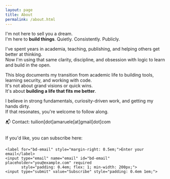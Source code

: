 ```yaml
---
layout: page
title: About
permalink: /about.html
---
```


I'm not here to sell you a dream.  
I'm here to **build things**. Quietly. Consistently. Publicly.

I've spent years in academia, teaching, publishing, and helping others get better at thinking.  
Now I'm using that same clarity, discipline, and obsession with logic to learn and build in the open.

This blog documents my transition from academic life to building tools, learning security, and working with code.  
It's not about grand visions or quick wins.  
It's about **building a life that fits me better**.

I believe in strong fundamentals, curiosity-driven work, and getting my hands dirty.  
If that resonates, you're welcome to follow along.

📬 Contact: tuilion[dot]amaruele[at]gmail[dot]com

<div class="wrapper" style="margin-top: 2em;">

  <p style="margin-bottom: 0.5em;">If you'd like, you can subscribe here:</p>

  <form action="https://buttondown.email/api/emails/embed-subscribe/tuilion"
        method="post"
        target="popupwindow"
        onsubmit="window.open('https://buttondown.email/tuilion', 'popupwindow')"
        class="embeddable-buttondown-form"
        style="display: flex; flex-wrap: wrap; align-items: center; gap: 0.5em; max-width: 500px;">

    <label for="bd-email" style="margin-right: 0.5em;">Enter your email</label>
    <input type="email" name="email" id="bd-email" placeholder="you@example.com" required
           style="padding: 0.4em; flex: 1; min-width: 200px;">
    <input type="submit" value="Subscribe" style="padding: 0.4em 1em;">

  </form>
</div>